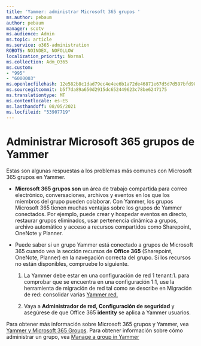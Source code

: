 ```yaml
---
title: 'Yammer: administrar Microsoft 365 grupos '
ms.author: pebaum
author: pebaum
manager: scotv
ms.audience: Admin
ms.topic: article
ms.service: o365-administration
ROBOTS: NOINDEX, NOFOLLOW
localization_priority: Normal
ms.collection: Adm_O365
ms.custom:
- "995"
- "6000003"
ms.openlocfilehash: 12e582b8c1dad79ec4e4ee6b1a72de46871e67d5d7d597bfd90963dcb6647b61
ms.sourcegitcommit: b5f7da89a650d2915dc652449623c78be6247175
ms.translationtype: MT
ms.contentlocale: es-ES
ms.lasthandoff: 08/05/2021
ms.locfileid: "53907719"
---
```

# <a name="manage-microsoft-365-groups-in-yammer"></a>Administrar Microsoft 365 grupos de Yammer

Estas son algunas respuestas a los problemas más comunes con Microsoft 365 grupos en Yammer.

* **Microsoft 365 grupos son** un área de trabajo compartida para correo electrónico, conversaciones, archivos y eventos en los que los miembros del grupo pueden colaborar. Con Yammer, los grupos Microsoft 365 tienen muchas ventajas sobre los grupos de Yammer conectados. Por ejemplo, puede crear y hospedar eventos en directo, restaurar grupos eliminados, usar pertenencia dinámica a grupos, archivo automático y acceso a recursos compartidos como Sharepoint, OneNote y Planner.

* Puede saber si un grupo Yammer está conectado a grupos de Microsoft 365 cuando vea la sección recursos de **Office 365** (Sharepoint, OneNote, Planner) en la navegación correcta del grupo. Si los recursos no están disponibles, compruebe lo siguiente.

  1. La Yammer debe estar en una configuración de red 1 tenant:1. para comprobar que se encuentra en una configuración  1:1, use la herramienta de migración de red tal como se describe en Migración de red: consolidar varias [Yammer red.](https://docs.microsoft.com/yammer/configure-your-yammer-network/consolidate-multiple-yammer-networks)

  2. Vaya a **Administrador de red, Configuración de seguridad** y asegúrese de que Office 365 **identity** se aplica a Yammer usuarios.

Para obtener más información sobre Microsoft 365 grupos y Yammer, vea [Yammer y Microsoft 365 Groups](https://docs.microsoft.com/yammer/manage-yammer-groups/yammer-and-office-365-groups). Para obtener información sobre cómo administrar un grupo, vea [Manage a group in Yammer](https://support.office.com/article/Manage-a-group-in-Yammer-6e05c6d6-5548-4c88-89cd-e6757a514ef2)
